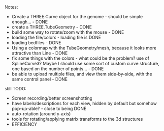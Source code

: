 Notes:

- Create a THREE.Curve object for the genome - should be simple enough... - DONE
- create a THREE.TubeGeometry - DONE
- build some way to rotate/zoom with the mouse - DONE
- loading the file/colors - loading file is DONE
- loading bedfiles - DONE
- Using a colormap with the TubeGeometry/mesh, because it looks more attractive than Line - DONE
- fix some things with the colors - what could be the problem? use of SplineCurve3? Maybe I should use some sort of custom curve structure, one based on the number of points... - DONE
- be able to upload multiple files, and view them side-by-side, with the same control panel - DONE

still TODO:

- Screen recording/better screenshotting
- have labels/descriptions for each view, hidden by default but somehow pop-up-able? - close to being DONE
- auto-rotation (around y-axis)
- tools for rotating/applying matrix transforms to the 3d structures
- EFFICIENCY
